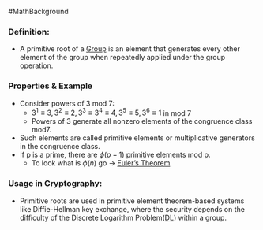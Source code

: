 #MathBackground 
### Definition:
- A primitive root of a [Group](Group.md) is an element that generates every other element of the group when repeatedly applied under the group operation.
### Properties & Example 
- Consider powers of 3 mod 7:  
	- $3^1 \equiv 3, 3^2 \equiv 2,3^3 \equiv 3^4 \equiv 4,3^5 \equiv 5,3^6 \equiv 1$ in mod 7
	- Powers of 3 generate all nonzero elements of the congruence class mod7.
- Such elements are called primitive elements or multiplicative generators in the congruence class.
- If p is a prime, there are $\phi(p − 1)$ primitive elements mod p.
	- To look what is $\phi(n)$ go -> [Euler’s Theorem](Euler’s%20Theorem.md)
### Usage in Cryptography:
- Primitive roots are used in primitive element theorem-based systems like Diffie-Hellman key exchange, where the security depends on the difficulty of the Discrete Logarithm Problem([DL](DL)) within a group.